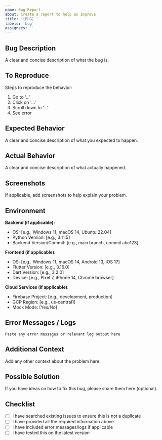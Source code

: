 ```yaml
---
name: Bug Report
about: Create a report to help us improve
title: '[BUG] '
labels: 'bug'
assignees: ''
---
```


## Bug Description

A clear and concise description of what the bug is.

## To Reproduce

Steps to reproduce the behavior:

1. Go to '...'
2. Click on '...'
3. Scroll down to '...'
4. See error

## Expected Behavior

A clear and concise description of what you expected to happen.

## Actual Behavior

A clear and concise description of what actually happened.

## Screenshots

If applicable, add screenshots to help explain your problem.

## Environment

**Backend (if applicable):**
- OS: [e.g., Windows 11, macOS 14, Ubuntu 22.04]
- Python Version: [e.g., 3.11.5]
- Backend Version/Commit: [e.g., main branch, commit abc123]

**Frontend (if applicable):**
- OS: [e.g., Windows 11, macOS 14, Android 13, iOS 17]
- Flutter Version: [e.g., 3.16.0]
- Dart Version: [e.g., 3.2.0]
- Device: [e.g., Pixel 7, iPhone 14, Chrome browser]

**Cloud Services (if applicable):**
- Firebase Project: [e.g., development, production]
- GCP Region: [e.g., us-central1]
- Mock Mode: [Yes/No]

## Error Messages / Logs

```
Paste any error messages or relevant log output here
```

## Additional Context

Add any other context about the problem here.

## Possible Solution

If you have ideas on how to fix this bug, please share them here (optional).

## Checklist

- [ ] I have searched existing issues to ensure this is not a duplicate
- [ ] I have provided all the required information above
- [ ] I have included error messages/logs if applicable
- [ ] I have tested this on the latest version
